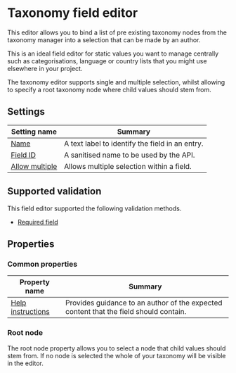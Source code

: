 # Taxonomy field editor
This editor allows you to bind a list of pre existing taxonomy nodes from the taxonomy manager into a selection that can be made by an author.

This is an ideal field editor for static values you want to manage centrally such as categorisations, language or country lists that you might use elsewhere in your project.

The taxonomy editor supports single and multiple selection, whilst allowing to specify a root taxonomy node where child values should stem from.

## Settings
| Setting name | Summary|
| ---| --- |
| [Name](/content-types/field-editors/field-settings.md#name) | A text label to identify the field in an entry.|
| [Field ID](/content-types/field-editors/field-settings.md#field-id) | A sanitised name to be used by the API. |
| [Allow multiple](/content-types/field-editors/field-settings.md#allow-multiple) |  Allows multiple selection within a field. |

## Supported validation
This field editor supported the following validation methods.

- [Required field](/content-types/validation/required-validation.md)

## Properties

### Common properties
| Property name | Summary|
| ---| --- |
| [Help instructions](/content-types/field-editors/field-properties.md#help-instructions) |  Provides guidance to an author of the expected content that the field should contain. |

### Root node
The root node property allows you to select a node that child values should stem from. If no node is selected the whole of your taxonomy will be visible in the editor.
